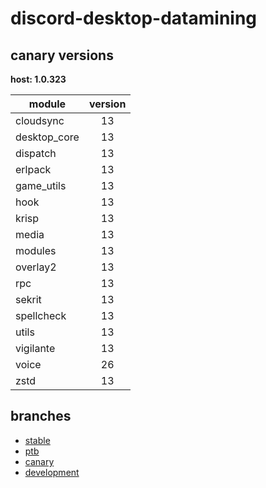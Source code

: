 # discord-desktop-datamining

## canary versions

**host: 1.0.323**

| module | version |
| ------ | :-----: |
| cloudsync | 13 |
| desktop_core | 13 |
| dispatch | 13 |
| erlpack | 13 |
| game_utils | 13 |
| hook | 13 |
| krisp | 13 |
| media | 13 |
| modules | 13 |
| overlay2 | 13 |
| rpc | 13 |
| sekrit | 13 |
| spellcheck | 13 |
| utils | 13 |
| vigilante | 13 |
| voice | 26 |
| zstd | 13 |

## branches

- [stable](https://github.com/OpenAsar/discord-desktop-datamining/tree/stable)
- [ptb](https://github.com/OpenAsar/discord-desktop-datamining/tree/ptb)
- [canary](https://github.com/OpenAsar/discord-desktop-datamining/tree/canary)
- [development](https://github.com/OpenAsar/discord-desktop-datamining/tree/development)